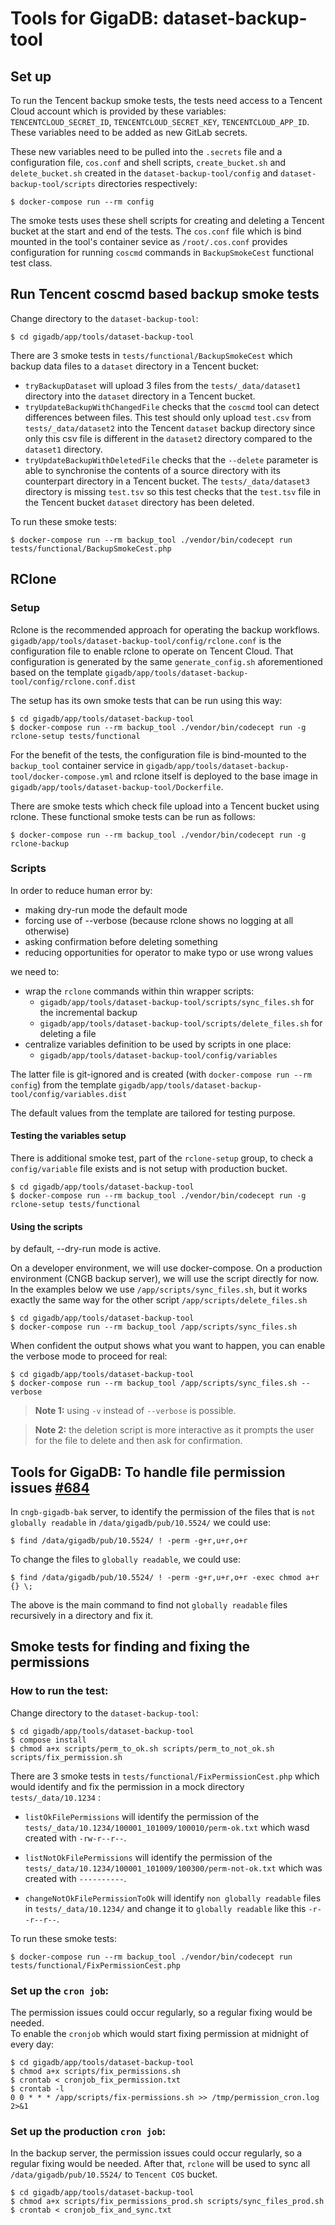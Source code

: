 # Tools for GigaDB: dataset-backup-tool

## Set up

To run the Tencent backup smoke tests, the tests need access to a Tencent Cloud
account which is provided by these variables: `TENCENTCLOUD_SECRET_ID`,
`TENCENTCLOUD_SECRET_KEY`, `TENCENTCLOUD_APP_ID`. These variables need to be 
added as new GitLab secrets. 

These new variables need to be pulled into the `.secrets` file and a 
configuration file, `cos.conf` and shell scripts, `create_bucket.sh` and `
delete_bucket.sh` created in the `dataset-backup-tool/config` and `dataset-backup-tool/scripts` directories respectively:
```
$ docker-compose run --rm config
```
The smoke tests uses these shell scripts for creating and deleting a Tencent 
bucket at the start and end of the tests. The `cos.conf` file which is bind mounted in the tool's container sevice
 as `/root/.cos.conf` provides configuration for running `coscmd` commands in `BackupSmokeCest` functional test 
class.

## Run Tencent coscmd based backup smoke tests

Change directory to the `dataset-backup-tool`:
```
$ cd gigadb/app/tools/dataset-backup-tool
```

There are 3 smoke tests in `tests/functional/BackupSmokeCest` which backup data
files to a `dataset` directory in a Tencent bucket:
* `tryBackupDataset` will upload 3 files from the `tests/_data/dataset1` 
  directory into the `dataset` directory in a Tencent bucket.
* `tryUpdateBackupWithChangedFile` checks that the `coscmd` tool can detect 
  differences between files. This test should only upload `test.csv` from
  `tests/_data/dataset2` into the Tencent `dataset` backup directory since only 
  this csv file is different in the `dataset2` directory compared to the 
  `dataset1` directory.
* `tryUpdateBackupWithDeletedFile` checks that the `--delete` parameter is able
  to synchronise the contents of a source directory with its counterpart 
  directory in a Tencent bucket. The `tests/_data/dataset3` directory is missing
  `test.tsv` so this test checks that the `test.tsv` file in the Tencent bucket 
  `dataset` directory has been deleted.

To run these smoke tests:
```
$ docker-compose run --rm backup_tool ./vendor/bin/codecept run tests/functional/BackupSmokeCest.php
```

## RClone

### Setup

Rclone is the recommended approach for operating the backup workflows.
``gigadb/app/tools/dataset-backup-tool/config/rclone.conf`` is the configuration file to enable rclone to operate on Tencent Cloud.
That configuration is generated by the same ``generate_config.sh`` aforementioned
based on the template ``gigadb/app/tools/dataset-backup-tool/config/rclone.conf.dist``

The setup has its own smoke tests that can be run using this way:
```
$ cd gigadb/app/tools/dataset-backup-tool
$ docker-compose run --rm backup_tool ./vendor/bin/codecept run -g rclone-setup tests/functional
```

For the benefit of the tests, the configuration file is bind-mounted to the ``backup_tool`` 
container service in ``gigadb/app/tools/dataset-backup-tool/docker-compose.yml`` and rclone itself is deployed to the 
base image in ``gigadb/app/tools/dataset-backup-tool/Dockerfile``.

There are smoke tests which check file upload into a Tencent bucket using 
rclone. These functional smoke tests can be run as follows:
```
$ docker-compose run --rm backup_tool ./vendor/bin/codecept run -g rclone-backup
```

### Scripts

In order to reduce human error by:
 * making dry-run mode the default mode
 * forcing use of --verbose (because rclone shows no logging at all otherwise)  
 * asking confirmation before deleting something
 * reducing opportunities for operator to make typo or use wrong values

we need to:

 * wrap the ``rclone`` commands within thin wrapper scripts:
    * ``gigadb/app/tools/dataset-backup-tool/scripts/sync_files.sh`` for the incremental backup
    * ``gigadb/app/tools/dataset-backup-tool/scripts/delete_files.sh`` for deleting a file
 * centralize variables definition to be used by scripts in one place:
    * ``gigadb/app/tools/dataset-backup-tool/config/variables``
  
The latter file is git-ignored and is created (with ``docker-compose run --rm config``) 
from the template ``gigadb/app/tools/dataset-backup-tool/config/variables.dist``

The default values from the template are tailored for testing purpose.

#### Testing the variables setup

There is additional smoke test, part of the ``rclone-setup`` group, to check a ``config/variable`` file exists and is not setup 
with production bucket.

```
$ cd gigadb/app/tools/dataset-backup-tool
$ docker-compose run --rm backup_tool ./vendor/bin/codecept run -g rclone-setup tests/functional
```

#### Using the scripts

by default, --dry-run mode is active.

On a developer environment, we will use docker-compose. 
On a production environment (CNGB backup server), we will use the script directly for now.
In the examples below we use ``/app/scripts/sync_files.sh``, but it works exactly the same way for the other script
``/app/scripts/delete_files.sh``

```
$ cd gigadb/app/tools/dataset-backup-tool
$ docker-compose run --rm backup_tool /app/scripts/sync_files.sh
```

When confident the output shows what you want to happen, you can enable the verbose mode to proceed for real:
```
$ cd gigadb/app/tools/dataset-backup-tool
$ docker-compose run --rm backup_tool /app/scripts/sync_files.sh --verbose
```

>**Note 1:** using ``-v`` instead of ``--verbose`` is possible.

>**Note 2:** the deletion script is more interactive as it prompts the user for the file to delete and then ask for confirmation.

## Tools for GigaDB: To handle file permission issues [#684](https://github.com/gigascience/gigadb-website/issues/684)

In `cngb-gigadb-bak` server, to identify the permission of the files that is `not globally readable` in `/data/gigadb/pub/10.5524/` we could use:
```
$ find /data/gigadb/pub/10.5524/ ! -perm -g+r,u+r,o+r
```
To change the files to `globally readable`, we could use:
```
$ find /data/gigadb/pub/10.5524/ ! -perm -g+r,u+r,o+r -exec chmod a+r {} \;
```
The above is the main command to find not `globally readable` files recursively in a directory and fix it.

## Smoke tests for finding and fixing the permissions

### How to run the test:
Change directory to the `dataset-backup-tool`:
```
$ cd gigadb/app/tools/dataset-backup-tool
$ compose install
$ chmod a+x scripts/perm_to_ok.sh scripts/perm_to_not_ok.sh scripts/fix_permission.sh
```

There are 3 smoke tests in `tests/functional/FixPermissionCest.php` which would
identify and fix the permission in a mock directory `tests/_data/10.1234` :
* `listOkFilePermissions` will identify the permission of the `tests/_data/10.1234/100001_101009/100010/perm-ok.txt` which wasd created with `-rw-r--r--`.

* `listNotOkFilePermissions` will identify the permission of the `tests/_data/10.1234/100001_101009/100300/perm-not-ok.txt` which was created with `----------`.

* `changeNotOkFilePermissionToOk` will identify `non globally readable` files in `tests/_data/10.1234/` and change it to `globally readable` like this `-r--r--r--`.

To run these smoke tests:
```
$ docker-compose run --rm backup_tool ./vendor/bin/codecept run tests/functional/FixPermissionCest.php
```

###  Set up the `cron job`:
The permission issues could occur regularly, so a regular fixing would be needed.  
To enable the `cronjob` which would start fixing permission at midnight of every day:
```
$ cd gigadb/app/tools/dataset-backup-tool
$ chmod a+x scripts/fix_permissions.sh
$ crontab < cronjob_fix_permission.txt
$ crontab -l 
0 0 * * * /app/scripts/fix-permissions.sh >> /tmp/permission_cron.log 2>&1
```

### Set up the production `cron job`:  
In the backup server, the permission issues could occur regularly, so a regular fixing would be needed.
After that, `rclone` will be used to sync all `/data/gigadb/pub/10.5524/` to `Tencent COS` bucket.
```
$ cd gigadb/app/tools/dataset-backup-tool
$ chmod a+x scripts/fix_permissions_prod.sh scripts/sync_files_prod.sh 
$ crontab < cronjob_fix_and_sync.txt
```









